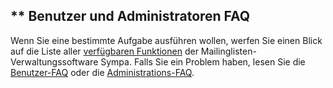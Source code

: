 ** Benutzer und Administratoren FAQ
-----------------------------------

Wenn Sie eine bestimmte Aufgabe ausführen wollen, werfen Sie einen Blick auf die Liste aller [verfügbaren Funktionen](introduction#features.md) der Mailinglisten-Verwaltungssoftware Sympa.
Falls Sie ein Problem haben, lesen Sie die [Benutzer-FAQ](faquser.md) oder die [Administrations-FAQ](faqadmin.md).
